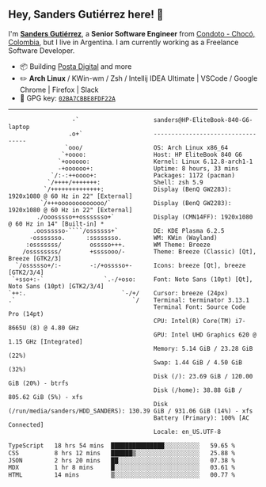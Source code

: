 ## Hey, Sanders Gutiérrez here! 👋

I'm **[Sanders Gutiérrez](https://untalsanders.github.io)**, a **Senior Software Engineer** from [Condoto - Chocó, Colombia](https://www.google.com/maps/place/Condoto,+Choco,+Colombia/@5.089546,-76.6535219,16z/data=!3m1!4b1!4m5!3m4!1s0x8e48100361370285:0x8ca43199f1c90a20!8m2!3d5.089546!4d-76.652079), but I live in Argentina. I am currently working as a Freelance Software Developer.

-   :package: Building [Posta Digital](https://postadigital.com/) and more
-   :pencil2: **Arch Linux** / KWin-wm / Zsh / Intellij IDEA Ultimate | VSCode / Google Chrome | Firefox | Slack
-   :key: GPG key: [`02BA7CBBE8FDF22A`](https://github.com/untalsanders.gpg)

---

```shell
                  -`                     sanders@HP-EliteBook-840-G6-laptop
                 .o+`                    ----------------------------------
                `ooo/                    OS: Arch Linux x86_64
               `+oooo:                   Host: HP EliteBook 840 G6
              `+oooooo:                  Kernel: Linux 6.12.8-arch1-1
              -+oooooo+:                 Uptime: 8 hours, 33 mins
            `/:-:++oooo+:                Packages: 1172 (pacman)
           `/++++/+++++++:               Shell: zsh 5.9
          `/++++++++++++++:              Display (BenQ GW2283): 1920x1080 @ 60 Hz in 22" [External]
         `/+++ooooooooooooo/`            Display (BenQ GW2283): 1920x1080 @ 60 Hz in 22" [External]
        ./ooosssso++osssssso+`           Display (CMN14FF): 1920x1080 @ 60 Hz in 14" [Built-in] *
       .oossssso-````/ossssss+`          DE: KDE Plasma 6.2.5
      -osssssso.      :ssssssso.         WM: KWin (Wayland)
     :osssssss/        osssso+++.        WM Theme: Breeze
    /ossssssss/        +ssssooo/-        Theme: Breeze (Classic) [Qt], Breeze [GTK2/3]
  `/ossssso+/:-        -:/+osssso+-      Icons: breeze [Qt], breeze [GTK2/3/4]
 `+sso+:-`                 `.-/+oso:     Font: Noto Sans (10pt) [Qt], Noto Sans (10pt) [GTK2/3/4]
`++:.                           `-/+/    Cursor: breeze (24px)
.`                                 `/    Terminal: terminator 3.13.1
                                         Terminal Font: Source Code Pro (14pt)
                                         CPU: Intel(R) Core(TM) i7-8665U (8) @ 4.80 GHz
                                         GPU: Intel UHD Graphics 620 @ 1.15 GHz [Integrated]
                                         Memory: 5.14 GiB / 23.28 GiB (22%)
                                         Swap: 1.44 GiB / 4.50 GiB (32%)
                                         Disk (/): 23.69 GiB / 120.00 GiB (20%) - btrfs
                                         Disk (/home): 38.88 GiB / 805.62 GiB (5%) - xfs
                                         Disk (/run/media/sanders/HDD_SANDERS): 130.39 GiB / 931.06 GiB (14%) - xfs
                                         Battery (Primary): 100% [AC Connected]
                                         Locale: en_US.UTF-8
```

<!--START_SECTION:waka-->

```txt
TypeScript   18 hrs 54 mins  ███████████████░░░░░░░░░░   59.65 %
CSS          8 hrs 12 mins   ██████▒░░░░░░░░░░░░░░░░░░   25.88 %
JSON         2 hrs 20 mins   ██░░░░░░░░░░░░░░░░░░░░░░░   07.38 %
MDX          1 hr 8 mins     █░░░░░░░░░░░░░░░░░░░░░░░░   03.61 %
HTML         14 mins         ▒░░░░░░░░░░░░░░░░░░░░░░░░   00.77 %
```

<!--END_SECTION:waka-->
